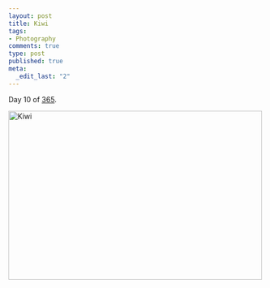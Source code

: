 ```yaml
--- 
layout: post
title: Kiwi
tags: 
- Photography
comments: true
type: post
published: true
meta: 
  _edit_last: "2"
---
```

Day 10 of <a href="http://www.flickr.com/photos/aaronbrethorst/sets/72157612028658986/">365</a>.

<a title="Kiwi by aaronbrethorst, on Flickr" href="http://www.flickr.com/photos/aaronbrethorst/3187136288/"><img src="http://farm4.static.flickr.com/3127/3187136288_171f96f806.jpg" alt="Kiwi" width="500" height="333" /></a>
